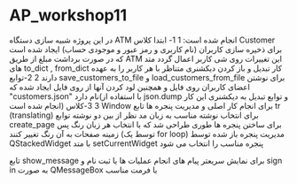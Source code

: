 # AP_workshop11
در این پروژه شبیه سازی دستگاه ATM انجام شده است:
1
1- ابتدا کلاس Customer برای ذخیره سازی کاربران (نام کاربری و رمز عبور و موجودی حساب) ایجاد شده است که در صورت برداشت مبلغ از طریق ATM این تغییرات روی شی کاربر اعمال گردد
متد های to_dict , from_dict کار تبدیل و باز کردن دیکشنری متناظر با هر کاربر را به عهده دارند
2
2-توابع save_customers_to_file و load_customers_from_file برای نوشتن اعضای کاربران روی فایل و همچنین لود کردن آنها از روی فایل ایجاد شده که "customers.json" نام دارد(با استفاده از json.dump و توابع تبدیل به دیکشنری این کار انجام شده است)
3
3-کلاس Window برای انجام کار اصلی و مدیریت پنجره ها 
تابع tr (translating) برای انتخاب نوشته مناسب به زبان مد نظر از بین دو نوشته
توابع create_page برای ساختن پنجره ها
طوری طراحی شد که با انتخاب هر زبان رنگ پس زمینه صفحات به آن رنگ تغییر کنند (توسط یک for loop)
مدیریت پنجره باز شده توسط QStackedWidget با متد setCurrentWidget پنجره مناسب را انتخاب می شود

تابع show_message برای نمایش سریعتر پیام های انجام عملیات ها یا ثبت نام و sign in به صورت QMessageBox با فرمت مناسب
